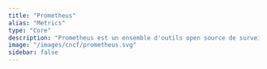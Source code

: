 ```yaml
---
title: "Prometheus"
alias: "Metrics"
type: "Core"
description: "Prometheus est un ensemble d'outils open source de surveillance et d'alertes conçu pour enregistrer des métriques en temps réel dans une base de données de séries temporelles."
image: "/images/cncf/prometheus.svg"
sidebar: false
---
```

